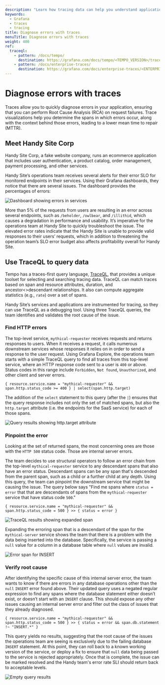 ```yaml
---
description: "Learn how tracing data can help you understand application insights and performance as well as triaging issues in your services and applications."
keywords:
  - Grafana
  - traces
  - tracing
title: Diagnose errors with traces
menuTitle: Diagnose errors with traces
weight: 400
ref:
  traceql:
    - pattern: /docs/tempo/
      destination: https://grafana.com/docs/tempo/<TEMPO_VERSION>/traceql/
    - pattern: /docs/enterprise-traces/
      destination: https://grafana.com/docs/enterprise-traces/<ENTERPRISE_TRACES_VERSION>/traceql/
---
```


# Diagnose errors with traces

Traces allow you to quickly diagnose errors in your application, ensuring that you can perform Root Cause Analysis (RCA) on request failures.
Trace visualizations help you determine the spans in which errors occur, along with the context behind those errors, leading to a lower mean time to repair (MTTR).

## Meet Handy Site Corp

Handy Site Corp, a fake website company, runs an ecommerce application that includes user authentication, a product catalog, order management, payment processing, and other services.

Handy Site’s operations team receives several alerts for their error SLO for monitored endpoints in their services. Using their Grafana dashboards, they notice that there are several issues. The dashboard provides the percentages of errors:

![Dashboard showing errors in services](/media/docs/tempo/intro/traces-error-SLO.png)

More than 5% of the requests from users are resulting in an error across several endpoints, such as `/beholder`, `/owlbear`, and `/illithid`, which causes a degradation in performance and usability.
It’s imperative for the operations team at Handy Site to quickly troubleshoot the issue. The elevated error rates indicate that the Handy Site is unable to provide valid responses to their users’ requests, which in addition to threatening the operation team’s SLO error budget also affects profitability overall for Handy Site.

## Use TraceQL to query data

Tempo has a traces-first query language, [TraceQL](ref:traceql), that provides a unique toolset for selecting and searching tracing data. TraceQL can match traces based on span and resource attributes, duration, and ancestor<>descendant relationships. It also can compute aggregate statistics (e.g., `rate`) over a set of spans.

Handy Site’s services and applications are instrumented for tracing, so they can use TraceQL as a debugging tool. Using three TraceQL queries, the team identifies and validates the root cause of the issue.

### Find HTTP errors

The top-level service, `mythical-requester` receives requests and returns responses to users. When it receives a request, it calls numerous downstream services whose responses it relies on in order to send a response to the user request.
Using Grafana Explore, the operations team starts with a simple TraceQL query to find all traces from this top-level service, where an HTTP response code sent to a user is `400` or above. Status codes in this range include `Forbidden`, `Not found`, `Unauthorized`, and other client and server errors.

```traceql
{ resource.service.name = "mythical-requester" && span.http.status_code >= 400 } | select(span.http.target)
```

The addition of the `select` statement to this query (after the `|`) ensures that the query response includes not only the set of matched spans, but also the `http.target` attribute (i.e. the endpoints for the SaaS service) for each of those spans.

![Query results showing http.target attribute](/media/docs/tempo/intro/traceql-http-target-handy-site.png)

### Pinpoint the error

Looking at the set of returned spans, the most concerning ones are those with the `HTTP 500` status code. Those are internal server errors.

The team decides to use structural operators to follow an error chain from the top-level `mythical-requester` service to any descendant spans that also have an error status.
Descendant spans can be any span that's descended from the parent span, such as a child or a further child at any depth.
Using this query, the team can pinpoint the downstream service that might be causing the issue. The query below says "Find me spans where `status = error` that that are descendants of spans from the `mythical-requester` service that have status code `500`."

```traceql
{ resource.service.name = "mythical-requester" && span.http.status_code = 500 } >> { status = error }
```

![TraceQL results showing expanded span](/media/docs/tempo/intro/traceql-error-insert-handy-site.png)

Expanding the erroring span that is a descendant of the span for the `mythical-server` service shows the team that there is a problem with the data being inserted into the database.
Specifically, the service is passing a `null` value for a column in a database table where `null` values are invalid.

![Error span for INSERT](/media/docs/tempo/intro/traceql-insert-postgres-handy-site.png)

### Verify root cause

After identifying the specific cause of this internal server error,
the team wants to know if there are errors in any database operations other than the `null` `INSERT` error found above.
Their updated query uses a negated regular expression to find any spans where the database statement either doesn’t exist, or doesn’t start with an `INSERT` clause.
This should expose any other issues causing an internal server error and filter out the class of issues that they already diagnosed.

```traceql
{ resource.service.name = "mythical-requester" && span.http.status_code = 500 } >> { status = error && span.db.statement !~ "INSERT.*" }
```

This query yields no results, suggesting that the root cause of the issues the operations team are seeing is exclusively due to the failing database `INSERT` statement.
At this point, they can roll back to a known working version of the service, or deploy a fix to ensure that `null` data being passed to the service is rejected appropriately.
Once that is complete, the issue can be marked resolved and the Handy team's error rate SLI should return back to acceptable levels.

![Empty query results](/media/docs/tempo/intro/traceql-no-results-handy-site.png)
